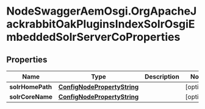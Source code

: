 # NodeSwaggerAemOsgi.OrgApacheJackrabbitOakPluginsIndexSolrOsgiEmbeddedSolrServerCoProperties

## Properties

Name | Type | Description | Notes
------------ | ------------- | ------------- | -------------
**solrHomePath** | [**ConfigNodePropertyString**](ConfigNodePropertyString.md) |  | [optional] 
**solrCoreName** | [**ConfigNodePropertyString**](ConfigNodePropertyString.md) |  | [optional] 


